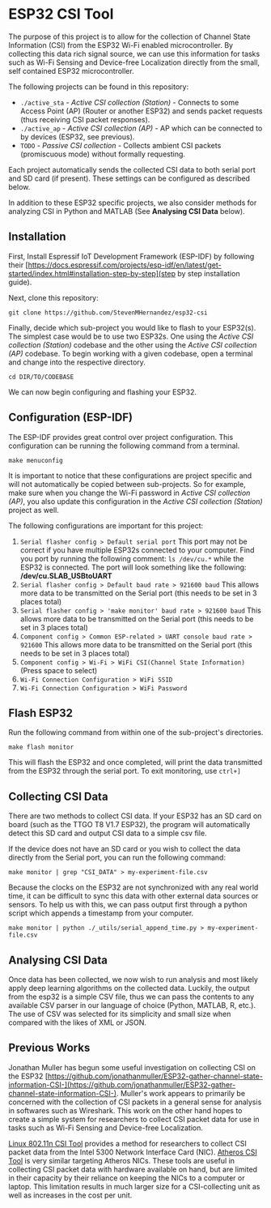 # ESP32 CSI Tool

The purpose of this project is to allow for the collection of Channel State Information (CSI) from the ESP32 Wi-Fi enabled microcontroller. 
By collecting this data rich signal source, we can use this information for tasks such as Wi-Fi Sensing and Device-free Localization directly from the small, self contained ESP32 microcontroller.  

The following projects can be found in this repository:

* `./active_sta` - *Active CSI collection (Station)* - Connects to some Access Point (AP) (Router or another ESP32) and sends packet requests (thus receiving CSI packet responses). 
* `./active_ap` - *Active CSI collection (AP)* - AP which can be connected to by devices (ESP32, see previous).
* `TODO` - *Passive CSI collection* - Collects ambient CSI packets (promiscuous mode) without formally requesting.

Each project automatically sends the collected CSI data to both serial port and SD card (if present). 
These settings can be configured as described below. 

In addition to these ESP32 specific projects, we also consider methods for analyzing CSI in Python and MATLAB (See **Analysing CSI Data** below). 

## Installation

First, Install Espressif IoT Development Framework (ESP-IDF) by following their [https://docs.espressif.com/projects/esp-idf/en/latest/get-started/index.html#installation-step-by-step](step by step installation guide). 

Next, clone this repository:

```
git clone https://github.com/StevenMHernandez/esp32-csi
```

Finally, decide which sub-project you would like to flash to your ESP32(s). 
The simplest case would be to use two ESP32s. 
One using the *Active CSI collection (Station)* codebase and the other using the *Active CSI collection (AP)* codebase. 
To begin working with a given codebase, open a terminal and change into the respective directory.

```
cd DIR/TO/CODEBASE
```

We can now begin configuring and flashing your ESP32.

## Configuration (ESP-IDF)

The ESP-IDF provides great control over project configuration. 
This configuration can be running the following command from a terminal.

```
make menuconfig
```

It is important to notice that these configurations are project specific and will not automatically be copied between sub-projects. 
So for example, make sure when you change the Wi-Fi password in *Active CSI collection (AP)*, you also update this configuration in the *Active CSI collection (Station)* project as well.

The following configurations are important for this project:

1. `Serial flasher config > Default serial port` This port may not be correct if you have multiple ESP32s connected to your computer. Find you port by running the following comment: `ls /dev/cu.*` while the ESP32 is connected. The port will look something like the following: **/dev/cu.SLAB_USBtoUART**
2. `Serial flasher config > Default baud rate > 921600 baud` This allows more data to be transmitted on the Serial port (this needs to be set in 3 places total)
3. `Serial flasher config > 'make monitor' baud rate > 921600 baud` This allows more data to be transmitted on the Serial port (this needs to be set in 3 places total)
4. `Component config > Common ESP-related > UART console baud rate > 921600` This allows more data to be transmitted on the Serial port (this needs to be set in 3 places total)
5. `Component config > Wi-Fi > WiFi CSI(Channel State Information)` (Press space to select)
6. `Wi-Fi Connection Configuration > WiFi SSID`
6. `Wi-Fi Connection Configuration > WiFi Password`

## Flash ESP32

Run the following command from within one of the sub-project's directories.

```
make flash monitor
```

This will flash the ESP32 and once completed, will print the data transmitted from the ESP32 through the serial port. 
To exit monitoring, use `ctrl+]`

## Collecting CSI Data

There are two methods to collect CSI data. 
If your ESP32 has an SD card on board (such as the TTGO T8 V1.7 ESP32), the program will automatically detect this SD card and output CSI data to a simple csv file.

If the device does not have an SD card or you wish to collect the data directly from the Serial port, you can run the following command:

```
make monitor | grep "CSI_DATA" > my-experiment-file.csv 
```

Because the clocks on the ESP32 are not synchronized with any real world time, it can be difficult to sync this data with other external data sources or sensors. 
To help us with this, we can pass output first through a python script which appends a timestamp from your computer.

```
make monitor | python ./_utils/serial_append_time.py > my-experiment-file.csv
```

## Analysing CSI Data

Once data has been collected, we now wish to run analysis and most likely apply deep learning algorithms on the collected data. 
Luckily, the output from the esp32 is a simple CSV file, thus we can pass the contents to any available CSV parser in our language of choice (Python, MATLAB, R, etc.). 
The use of CSV was selected for its simplicity and small size when compared with the likes of XML or JSON. 

## Previous Works

Jonathan Muller has begun some useful investigation on collecting CSI on the ESP32 [https://github.com/jonathanmuller/ESP32-gather-channel-state-information-CSI-](https://github.com/jonathanmuller/ESP32-gather-channel-state-information-CSI-). 
Muller's work appears to primarily be concerned with the collection of CSI packets in a general sense for analysis in softwares such as Wireshark. 
This work on the other hand hopes to create a simple system for researchers to collect CSI packet data for use in tasks such as Wi-Fi Sensing and Device-free Localization. 

[Linux 802.11n CSI Tool](https://dhalperi.github.io/linux-80211n-csitool/) provides a method for researchers to collect CSI packet data from the Intel 5300 Network Interface Card (NIC). 
[Atheros CSI Tool](https://wands.sg/research/wifi/AtherosCSI/) is very similar targeting Atheros NICs. 
These tools are useful in collecting CSI packet data with hardware available on hand, but are limited in their capacity by their reliance on keeping the NICs to a computer or laptop. 
This limitation results in much larger size for a CSI-collecting unit as well as increases in the cost per unit. 

